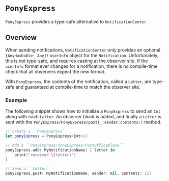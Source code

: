 # ``PonyExpress``

``PonyExpress`` provides a type-safe alternative to `NotificationCenter`.

## Overview

When sending notifications, `NotificationCenter` only provides an optional `[AnyHashable: Any]?`
`userInfo` object for the `Notification`. Unfortunately, this is not type-safe,
and requires casting at the observer site. If the `userInfo` format ever changes
for a notification, there is no compile-time check that all observers expect the new
format.

With `PonyExpress`, the contents of the notification, called a `Letter`, are type-safe
and guaranteed at compile-time to match the observer site.

### Example

The following snippet shows how to initialize a ``PonyExpress`` to send an `Int`
along with each ``Letter``. An observer block is added, and finally a ``Letter``
is sent with the ``PonyExpress/PonyExpress/post(_:sender:contents:)`` method.

```swift
// Create a ``PonyExpress``
let ponyExpress = PonyExpress<Int>()

// Add a ``PonyExpress/PonyExpress/PostOfficeBlock``
ponyExpress.add(.MyNotificationName) { letter in
    print("received \(letter)")
}

// Send a ``Letter``
ponyExpress.post(.MyNotificationName, sender: nil, contents: 12)
```
